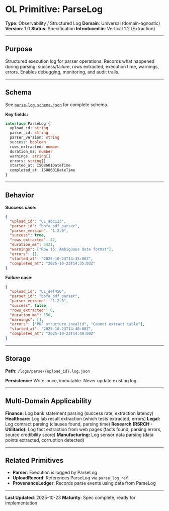 # OL Primitive: ParseLog

**Type**: Observability / Structured Log
**Domain**: Universal (domain-agnostic)
**Version**: 1.0
**Status**: Specification
**Introduced in**: Vertical 1.2 (Extraction)

---

## Purpose

Structured execution log for parser operations. Records what happened during parsing: success/failure, rows extracted, execution time, warnings, errors. Enables debugging, monitoring, and audit trails.

---

## Schema

See [`parse-log.schema.json`](../../schemas/parse-log.schema.json) for complete schema.

**Key fields:**
```typescript
interface ParseLog {
  upload_id: string
  parser_id: string
  parser_version: string
  success: boolean
  rows_extracted: number
  duration_ms: number
  warnings: string[]
  errors: string[]
  started_at: ISO8601DateTime
  completed_at: ISO8601DateTime
}
```

---

## Behavior

**Success case:**
```json
{
  "upload_id": "UL_abc123",
  "parser_id": "bofa_pdf_parser",
  "parser_version": "1.2.0",
  "success": true,
  "rows_extracted": 42,
  "duration_ms": 3421,
  "warnings": ["Row 15: Ambiguous date format"],
  "errors": [],
  "started_at": "2025-10-23T14:35:00Z",
  "completed_at": "2025-10-23T14:35:03Z"
}
```

**Failure case:**
```json
{
  "upload_id": "UL_def456",
  "parser_id": "bofa_pdf_parser",
  "parser_version": "1.2.0",
  "success": false,
  "rows_extracted": 0,
  "duration_ms": 150,
  "warnings": [],
  "errors": ["PDF structure invalid", "Cannot extract table"],
  "started_at": "2025-10-23T14:40:00Z",
  "completed_at": "2025-10-23T14:40:00Z"
}
```

---

## Storage

**Path:** `/logs/parse/{upload_id}.log.json`

**Persistence:** Write-once, immutable. Never update existing log.

---

## Multi-Domain Applicability

**Finance:** Log bank statement parsing (success rate, extraction latency)
**Healthcare:** Log lab result extraction (which tests extracted, errors)
**Legal:** Log contract parsing (clauses found, parsing time)
**Research (RSRCH - Utilitario):** Log fact extraction from web pages (facts found, parsing errors, source credibility score)
**Manufacturing:** Log sensor data parsing (data points extracted, corruption detected)

---

## Related Primitives

- **Parser**: Execution is logged by ParseLog
- **UploadRecord**: References ParseLog via `parse_log_ref`
- **ProvenanceLedger**: Records parse events using data from ParseLog

---

**Last Updated**: 2025-10-23
**Maturity**: Spec complete, ready for implementation
